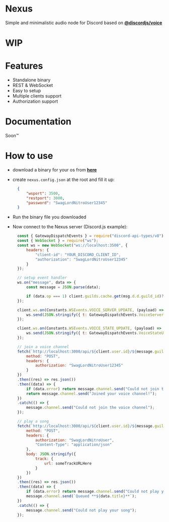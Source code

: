 # Nexus
Simple and minimalistic audio node for Discord based on **[@discordjs/voice](https://github.com/discordjs/voice)**

# WIP

# Features
- Standalone binary
- REST & WebSocket
- Easy to setup
- Multiple clients support
- Authorization support

# Documentation
Soon™️

# How to use
- download a binary for your os from **[here](https://github.com/DevSnowflake/Nexus/releases/tag/v0.1.0)**
- create `nexus.config.json` at the root and fill it up:
  
  ```json
    {
        "wsport": 3500,
        "restport": 3000,
        "password": "SwagLordNitroUser12345"
    }
  ```
- Run the binary file you downloaded
- Now connect to the Nexus server (Discord.js example):
  
  ```js
    const { GatewayDispatchEvents } = require("discord-api-types/v8");
    const { WebSocket } = require("ws");
    const ws = new WebSocket("ws://localhost:3500", {
        headers: {
            "client-id": "YOUR_DISCORD_CLIENT_ID",
            "authorization": "SwagLordNitroUser12345"
        }
    });

    // setup event handler
    ws.on("message", data => {
        const message = JSON.parse(data);

        if (data.op === 1) client.guilds.cache.get(msg.d.d.guild_id)?.shard.send(msg.d);
    });

    client.ws.on(Constants.WSEvents.VOICE_SERVER_UPDATE, (payload) => {
        ws.send(JSON.stringify({ t: GatewayDispatchEvents.VoiceServerUpdate, d: payload }));
    });

    client.ws.on(Constants.WSEvents.VOICE_STATE_UPDATE, (payload) => {
        ws.send(JSON.stringify({ t: GatewayDispatchEvents.VoiceStateUpdate, d: payload }));
    });

    // join a voice channel
    fetch(`http://localhost:3000/api/${client.user.id}/${message.guild.id}/${message.member.voice.channelId}/subscription`, {
        method: "POST",
        headers: {
            authorization: "SwagLordNitroUser12345"
        }
    })
    .then((res) => res.json())
    .then((data) => {
        if (data.error) return message.channel.send("Could not join the voice channel");
        return message.channel.send("Joined your voice channel!");
    })
    .catch(() => {
        message.channel.send("Could not join the voice channel");
    });

    // play a song
    fetch(`http://localhost:3000/api/${client.user.id}/${message.guild.id}/player`, {
        method: "POST",
        headers: {
            authorization: "SwagLordNitroUser",
            "Content-Type": "application/json"
        },
        body: JSON.stringify({
            track: {
                url: someTrackURLHere
            }
        })
    })
    .then((res) => res.json())
    .then((data) => {
        if (data.error) return message.channel.send("Could not play your song");
        message.channel.send(`Queued **${data.title}**`);
    })
    .catch(() => {
        message.channel.send("Could not play your song");
    });
  ```